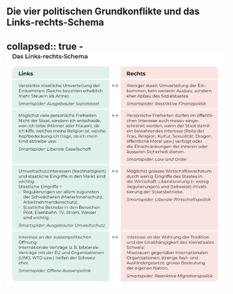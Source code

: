 ## Die vier politischen Grundkonflikte und das Links-rechts-Schema
collapsed:: true
	- ![Bildschirmfoto 2023-12-20 um 20.05.00.png](../assets/Bildschirmfoto_2023-12-20_um_20.05.00_1703099102200_0.png)
-